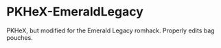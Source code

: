 PKHeX-EmeraldLegacy
=====
PKHeX, but modified for the Emerald Legacy romhack. Properly edits bag pouches.
